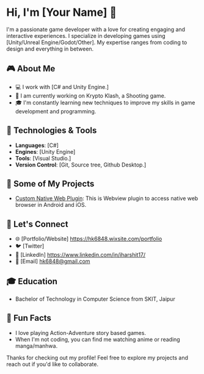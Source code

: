 # Hi, I'm [Your Name] 👾

I'm a passionate game developer with a love for creating engaging and interactive experiences. I specialize in developing games using [Unity/Unreal Engine/Godot/Other]. My expertise ranges from coding to design and everything in between.

## 🎮 About Me
- 💻 I work with [C# and Unity Engine.]
- 🚀 I am currently working on Krypto Klash, a Shooting game.
- 🎓 I'm constantly learning new techniques to improve my skills in game development and programming.

## 🔧 Technologies & Tools
- **Languages**: [C#]
- **Engines**: [Unity Engine]
- **Tools**: [Visual Studio.]
- **Version Control**: [Git, Source tree, Github Desktop.]

## 📂 Some of My Projects
- [Custom Native Web Plugin](https://github.com/BlackSamael/Custom-Native-Web-Plugin): This is Webview plugin to access native web browser in Android and iOS.

## 📣 Let's Connect
- 🌐 [Portfolio/Website] https://hk6848.wixsite.com/portfolio
- 🐦 [Twitter] 
- 💬 [LinkedIn] https://www.linkedin.com/in/iharshit17/
- 📧 [Email] hk6848@gmail.com

## 🎓 Education
- Bachelor of Technology in Computer Science from SKIT, Jaipur

## 📖 Fun Facts
- I love playing Action-Adventure story based games.
- When I'm not coding, you can find me watching anime or reading manga/manhwa.

Thanks for checking out my profile! Feel free to explore my projects and reach out if you'd like to collaborate.
